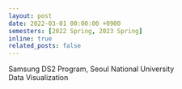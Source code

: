 ```yaml
---
layout: post
date: 2022-03-01 00:00:00 +0900
semesters: [2022 Spring, 2023 Spring]
inline: true
related_posts: false
---
```


Samsung DS2 Program, Seoul National University<br />
Data Visualization